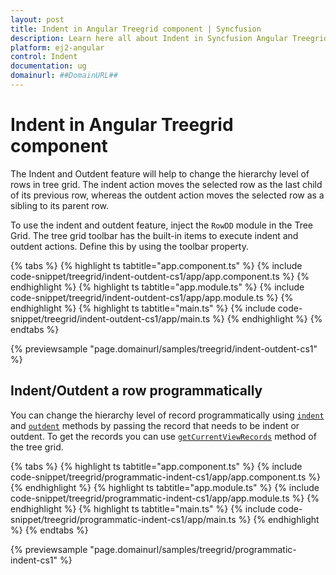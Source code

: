 ```yaml
---
layout: post
title: Indent in Angular Treegrid component | Syncfusion
description: Learn here all about Indent in Syncfusion Angular Treegrid component of Syncfusion Essential JS 2 and more.
platform: ej2-angular
control: Indent 
documentation: ug
domainurl: ##DomainURL##
---
```


# Indent in Angular Treegrid component

The Indent and Outdent feature will help to change the hierarchy level of rows in tree grid. The indent action moves the selected row as the last child of its previous row, whereas the outdent action moves the selected row as a sibling to its parent row.

To use the indent and outdent feature, inject the `RowDD` module in the Tree Grid. The tree grid toolbar has the built-in items to execute indent and outdent actions. Define this by using the toolbar property.

{% tabs %}
{% highlight ts tabtitle="app.component.ts" %}
{% include code-snippet/treegrid/indent-outdent-cs1/app/app.component.ts %}
{% endhighlight %}
{% highlight ts tabtitle="app.module.ts" %}
{% include code-snippet/treegrid/indent-outdent-cs1/app/app.module.ts %}
{% endhighlight %}
{% highlight ts tabtitle="main.ts" %}
{% include code-snippet/treegrid/indent-outdent-cs1/app/main.ts %}
{% endhighlight %}
{% endtabs %}
  
{% previewsample "page.domainurl/samples/treegrid/indent-outdent-cs1" %}

## Indent/Outdent a row programmatically

You can change the hierarchy level of record programmatically using [`indent`](https://ej2.syncfusion.com/angular/documentation/api/treegrid/#indent) and [`outdent`](https://ej2.syncfusion.com/angular/documentation/api/treegrid/#outdent) methods by passing the record that needs to be indent or outdent.
To get the records you can use [`getCurrentViewRecords`](https://ej2.syncfusion.com/angular/documentation/api/treegrid/#getcurrentviewrecords) method of the tree grid.

{% tabs %}
{% highlight ts tabtitle="app.component.ts" %}
{% include code-snippet/treegrid/programmatic-indent-cs1/app/app.component.ts %}
{% endhighlight %}
{% highlight ts tabtitle="app.module.ts" %}
{% include code-snippet/treegrid/programmatic-indent-cs1/app/app.module.ts %}
{% endhighlight %}
{% highlight ts tabtitle="main.ts" %}
{% include code-snippet/treegrid/programmatic-indent-cs1/app/main.ts %}
{% endhighlight %}
{% endtabs %}
  
{% previewsample "page.domainurl/samples/treegrid/programmatic-indent-cs1" %}